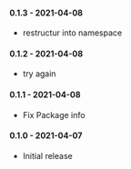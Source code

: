 #### 0.1.3 - 2021-04-08
* restructur into namespace
#### 0.1.2 - 2021-04-08
* try again
#### 0.1.1 - 2021-04-08
* Fix Package info
#### 0.1.0 - 2021-04-07
* Initial release